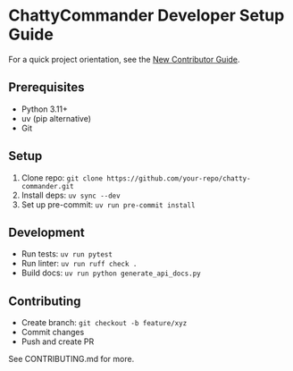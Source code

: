 # ChattyCommander Developer Setup Guide

For a quick project orientation, see the [New Contributor Guide](NEW_CONTRIBUTOR_GUIDE.md).

## Prerequisites
- Python 3.11+
- uv (pip alternative)
- Git

## Setup
1. Clone repo: `git clone https://github.com/your-repo/chatty-commander.git`
2. Install deps: `uv sync --dev`
3. Set up pre-commit: `uv run pre-commit install`

## Development
- Run tests: `uv run pytest`
- Run linter: `uv run ruff check .`
- Build docs: `uv run python generate_api_docs.py`

## Contributing
- Create branch: `git checkout -b feature/xyz`
- Commit changes
- Push and create PR

See CONTRIBUTING.md for more.
